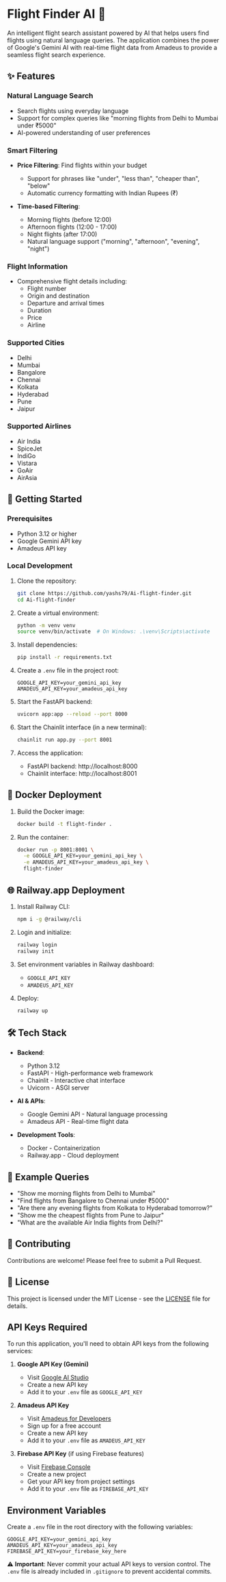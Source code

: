 # Flight Finder AI 🛫

An intelligent flight search assistant powered by AI that helps users find flights using natural language queries. The application combines the power of Google's Gemini AI with real-time flight data from Amadeus to provide a seamless flight search experience.

## ✨ Features

### Natural Language Search
- Search flights using everyday language
- Support for complex queries like "morning flights from Delhi to Mumbai under ₹5000"
- AI-powered understanding of user preferences

### Smart Filtering
- **Price Filtering**: Find flights within your budget
  - Support for phrases like "under", "less than", "cheaper than", "below"
  - Automatic currency formatting with Indian Rupees (₹)

- **Time-based Filtering**:
  - Morning flights (before 12:00)
  - Afternoon flights (12:00 - 17:00)
  - Night flights (after 17:00)
  - Natural language support ("morning", "afternoon", "evening", "night")

### Flight Information
- Comprehensive flight details including:
  - Flight number
  - Origin and destination
  - Departure and arrival times
  - Duration
  - Price
  - Airline

### Supported Cities
- Delhi
- Mumbai
- Bangalore
- Chennai
- Kolkata
- Hyderabad
- Pune
- Jaipur

### Supported Airlines
- Air India
- SpiceJet
- IndiGo
- Vistara
- GoAir
- AirAsia

## 🚀 Getting Started

### Prerequisites
- Python 3.12 or higher
- Google Gemini API key
- Amadeus API key

### Local Development

1. Clone the repository:
   ```bash
   git clone https://github.com/yashs79/Ai-flight-finder.git
   cd Ai-flight-finder
   ```

2. Create a virtual environment:
   ```bash
   python -m venv venv
   source venv/bin/activate  # On Windows: .\venv\Scripts\activate
   ```

3. Install dependencies:
   ```bash
   pip install -r requirements.txt
   ```

4. Create a `.env` file in the project root:
   ```env
   GOOGLE_API_KEY=your_gemini_api_key
   AMADEUS_API_KEY=your_amadeus_api_key
   ```

5. Start the FastAPI backend:
   ```bash
   uvicorn app:app --reload --port 8000
   ```

6. Start the Chainlit interface (in a new terminal):
   ```bash
   chainlit run app.py --port 8001
   ```

7. Access the application:
   - FastAPI backend: http://localhost:8000
   - Chainlit interface: http://localhost:8001

## 🐳 Docker Deployment

1. Build the Docker image:
   ```bash
   docker build -t flight-finder .
   ```

2. Run the container:
   ```bash
   docker run -p 8001:8001 \
     -e GOOGLE_API_KEY=your_gemini_api_key \
     -e AMADEUS_API_KEY=your_amadeus_api_key \
     flight-finder
   ```

## 🌐 Railway.app Deployment

1. Install Railway CLI:
   ```bash
   npm i -g @railway/cli
   ```

2. Login and initialize:
   ```bash
   railway login
   railway init
   ```

3. Set environment variables in Railway dashboard:
   - `GOOGLE_API_KEY`
   - `AMADEUS_API_KEY`

4. Deploy:
   ```bash
   railway up
   ```

## 🛠️ Tech Stack

- **Backend**:
  - Python 3.12
  - FastAPI - High-performance web framework
  - Chainlit - Interactive chat interface
  - Uvicorn - ASGI server

- **AI & APIs**:
  - Google Gemini API - Natural language processing
  - Amadeus API - Real-time flight data

- **Development Tools**:
  - Docker - Containerization
  - Railway.app - Cloud deployment

## 📝 Example Queries

- "Show me morning flights from Delhi to Mumbai"
- "Find flights from Bangalore to Chennai under ₹5000"
- "Are there any evening flights from Kolkata to Hyderabad tomorrow?"
- "Show me the cheapest flights from Pune to Jaipur"
- "What are the available Air India flights from Delhi?"

## 🤝 Contributing

Contributions are welcome! Please feel free to submit a Pull Request.

## 📄 License

This project is licensed under the MIT License - see the [LICENSE](LICENSE) file for details.

## API Keys Required

To run this application, you'll need to obtain API keys from the following services:

1. **Google API Key (Gemini)**
   - Visit [Google AI Studio](https://makersuite.google.com/app/apikey)
   - Create a new API key
   - Add it to your `.env` file as `GOOGLE_API_KEY`

2. **Amadeus API Key**
   - Visit [Amadeus for Developers](https://developers.amadeus.com/)
   - Sign up for a free account
   - Create a new API key
   - Add it to your `.env` file as `AMADEUS_API_KEY`

3. **Firebase API Key** (if using Firebase features)
   - Visit [Firebase Console](https://console.firebase.google.com/)
   - Create a new project
   - Get your API key from project settings
   - Add it to your `.env` file as `FIREBASE_API_KEY`

## Environment Variables

Create a `.env` file in the root directory with the following variables:

```
GOOGLE_API_KEY=your_gemini_api_key
AMADEUS_API_KEY=your_amadeus_api_key
FIREBASE_API_KEY=your_firebase_key_here
```

⚠️ **Important**: Never commit your actual API keys to version control. The `.env` file is already included in `.gitignore` to prevent accidental commits.
